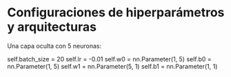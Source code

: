 # Configuraciones de hiperparámetros y arquitecturas

Una capa oculta con 5 neuronas:

self.batch_size = 20
self.lr = -0.01
self.w0 = nn.Parameter(1, 5)
self.b0 = nn.Parameter(1, 5)
self.w1 = nn.Parameter(5, 1)
self.b1 = nn.Parameter(1, 1)